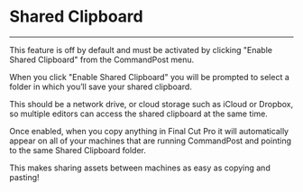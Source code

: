 # Shared Clipboard
---

This feature is off by default and must be activated by clicking "Enable Shared Clipboard" from the CommandPost menu.

When you click "Enable Shared Clipboard" you will be prompted to select a folder in which you’ll save your shared clipboard.

This should be a network drive, or cloud storage such as iCloud or Dropbox, so multiple editors can access the shared clipboard at the same time.

Once enabled, when you copy anything in Final Cut Pro it will automatically appear on all of your machines that are running CommandPost and pointing to the same Shared Clipboard folder.

This makes sharing assets between machines as easy as copying and pasting!